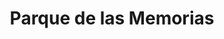 ---
title: "Parque de las Memorias"
url: /cochabamba/parque-de-las-memorias/
shop: directores de funerarias
---